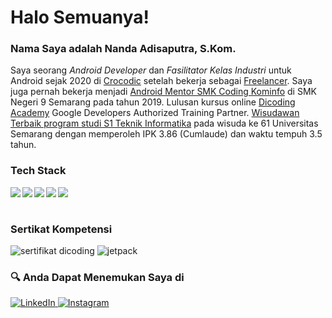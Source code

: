 # Halo Semuanya!
### Nama Saya adalah **Nanda Adisaputra, S.Kom**.
Saya seorang *Android Developer* dan *Fasilitator Kelas Industri* untuk Android sejak 2020 di [Crocodic](http://crocodic.academy/) setelah bekerja sebagai [Freelancer](https://radarsemarang.jawapos.com/features/2020/09/12/patok-tarif-hingga-rp-10-juta-pernah-alami-proyek-gagal/). Saya juga pernah bekerja menjadi [Android Mentor SMK Coding Kominfo](https://smkcoding.id/) di SMK Negeri 9 Semarang pada tahun 2019. Lulusan kursus online [Dicoding Academy](https://www.dicoding.com/users/nanda_adisaputra) Google Developers Authorized Training Partner. [Wisudawan Terbaik program studi S1 Teknik Informatika](https://jateng.tribunnews.com/2021/04/01/ini-para-wisudawan-terbaik-di-wisuda-ke-61-usm) pada wisuda ke 61 Universitas Semarang dengan memperoleh IPK 3.86 (Cumlaude) dan waktu tempuh 3.5 tahun. 

### Tech Stack
  <img align="left" src="https://img.shields.io/badge/git-%23F05033.svg?logo=git&logoColor=white"/>
  <img align="left" src="https://img.shields.io/badge/Android-3DDC84?logo=android&logoColor=white" />
  <img align="left" src="https://img.shields.io/badge/java-%23ED8B00.svg?logo=java&logoColor=white"/>
  <img align="left" src="https://img.shields.io/badge/kotlin-%230095D5.svg?logo=kotlin&logoColor=white"/>
  <img align="left" src="https://img.shields.io/badge/IntelliJIDEA-000000.svg?logo=intellij-idea&logoColor=white"/>
  <br><br>

### Sertikat Kompetensi
![sertifikat dicoding](https://user-images.githubusercontent.com/43689759/209507533-71d81f37-ceb6-4d3c-bab4-7fe2380faf23.png)
![jetpack](https://user-images.githubusercontent.com/43689759/210975001-da40e712-5b7c-4e08-ac6e-696e4d0f4c23.png)

### 🔍 Anda Dapat Menemukan Saya di

<p> 
  <a href="https://www.linkedin.com/in/nandaadisaputra/" target="_blank">
    <img alt="LinkedIn" src="https://img.shields.io/badge/linkedin-%230077B5.svg?&style=for-the-badge&logo=linkedin&logoColor=white" />
  </a> 
  <a href="https://www.instagram.com/nanda_coding_android/" target="_blank">
    <img alt="Instagram" src="https://img.shields.io/badge/instagram-%23E4405F.svg?&style=for-the-badge&logo=instagram&logoColor=white" />
  </a> 
</p>
